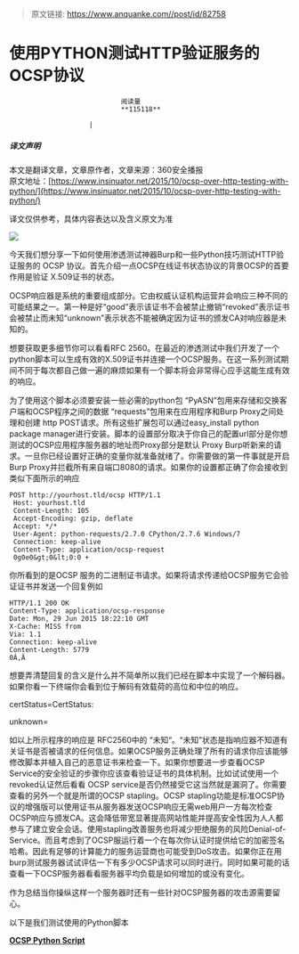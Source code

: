 > 原文链接: https://www.anquanke.com//post/id/82758 


# 使用PYTHON测试HTTP验证服务的OCSP协议


                                阅读量   
                                **115118**
                            
                        |
                        
                                                                                    



##### 译文声明

本文是翻译文章，文章原作者，文章来源：360安全播报
                                <br>原文地址：[https://www.insinuator.net/2015/10/ocsp-over-http-testing-with-python/](https://www.insinuator.net/2015/10/ocsp-over-http-testing-with-python/)

译文仅供参考，具体内容表达以及含义原文为准

[![](https://p0.ssl.qhimg.com/t0135018254f661acc8.jpg)](https://p0.ssl.qhimg.com/t0135018254f661acc8.jpg)

今天我们想分享一下如何使用渗透测试神器Burp和一些Python技巧测试HTTP验证服务的 OCSP 协议。首先介绍一点OCSP在线证书状态协议的背景OCSP的首要作用是验证 X.509证书的状态。

OCSP响应器是系统的重要组成部分。它由权威认证机构运营并会响应三种不同的可能结果之一。第一种是好“good”表示该证书不会被禁止撤销“revoked”表示证书会被禁止而未知“unknown”表示状态不能被确定因为证书的颁发CA对响应器是未知的。

想要获取更多细节你可以看看RFC 2560。在最近的渗透测试中我们开发了一个python脚本可以生成有效的X.509证书并连接一个OCSP服务。在这一系列测试期间不同于每次都自己做一遍的麻烦如果有一个脚本将会非常得心应手这能生成有效的响应。

为了使用这个脚本必须要安装一些必需的python包 “PyASN”包用来存储和交换客户端和OCSP程序之间的数据 “requests”包用来在应用程序和Burp Proxy之间处理和创建 http POST请求。所有这些扩展包可以通过easy_install python package manager进行安装。脚本的设置部分取决于你自己的配置url部分是你想测试的OCSP应用程序服务器的地址而Proxy部分是默认 Proxy Burp听新来的请求。一旦你已经设置好正确的变量你就准备就绪了。你需要做的第一件事就是开启Burp Proxy并拦截所有来自端口8080的请求。如果你的设置都正确了你会接收到类似下面所示的响应

```
POST http://yourhost.tld/ocsp HTTP/1.1
 Host: yourhost.tld
 Content-Length: 105
 Accept-Encoding: gzip, deflate
 Accept: */*
 User-Agent: python-requests/2.7.0 CPython/2.7.6 Windows/7
 Connection: keep-alive
 Content-Type: application/ocsp-request
 0g0e0&gt;0&lt;0:0 +
```



你所看到的是OCSP 服务的二进制证书请求。如果将请求传递给OCSP服务它会验证证书并发送一个回复例如



```
HTTP/1.1 200 OK
Content-Type: application/ocsp-response
Date: Mon, 29 Jun 2015 18:22:10 GMT
X-Cache: MISS from
Via: 1.1
Connection: keep-alive
Content-Length: 5779
0Â‚Â
```



想要弄清楚回复的含义是什么并不简单所以我们已经在脚本中实现了一个解码器。如果你看一下终端你会看到位于解码有效载荷的高位和中位的响应。

certStatus=CertStatus:

unknown=

如以上所示程序的响应是 RFC2560中的 “未知“。“未知”状态是指响应器不知道有关证书是否被请求的任何信息。如果OCSP服务正确处理了所有的请求你应该能够修改脚本并植入自己的恶意证书来检查一下。如果你想要进一步查看OCSP Service的安全验证的步骤你应该查看验证证书的具体机制。比如试试使用一个revoked认证然后看看 OCSP service是否仍然接受它这当然就是漏洞了。你需要查看的另外一个就是所谓的OCSP stapling。OCSP stapling功能是标准OCSP协议的增强版可以使用证书从服务器发送OCSP响应无需web用户一方每次检查OCSP响应与颁发CA。这会降低带宽显著提高网站性能并提高安全性因为人人都参与了建立安全会话。使用stapling改善服务也将减少拒绝服务的风险Denial-of-Service。而且考虑到了OCSP服运行着一个在每次你认证时提供给它的加密签名哈希。因此有足够的计算能力的服务运营商也可能受到DoS攻击。如果你正在用burp测试服务器试试评估一下有多少OCSP请求可以同时进行。同时如果可能的话查看一下OCSP服务器看看服务器平均负载是如何增加的或没有变化。

作为总结当你操纵这样一个服务器时还有一些针对OCSP服务器的攻击源需要留心。

以下是我们测试使用的Python脚本

[**OCSP Python Script**](https://github.com/ernw/insinuator-snippets/blob/master/OCSP/ocsp.py)
